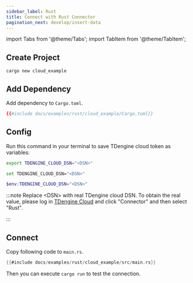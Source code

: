 ```yaml
---
sidebar_label: Rust
title: Connect with Rust Connector
pagination_next: develop/insert-data
---
```

import Tabs from '@theme/Tabs';
import TabItem from '@theme/TabItem';

## Create Project

```
cargo new cloud_example
```
## Add Dependency

Add dependency to `Cargo.toml`. 

```toml title="Cargo.toml"
{{#include docs/examples/rust/cloud_example/Cargo.toml}}
```

## Config

Run this command in your terminal to save TDengine cloud token as variables:

<Tabs defaultValue="bash">
<TabItem value="bash" label="Bash">

```bash
export TDENGINE_CLOUD_DSN="<DSN>"
```

</TabItem>
<TabItem value="cmd" label="CMD">

```bash
set TDENGINE_CLOUD_DSN="<DSN>"
```

</TabItem>
<TabItem value="powershell" label="Powershell">

```powershell
$env:TDENGINE_CLOUD_DSN="<DSN>"
```

</TabItem>
</Tabs>

<!-- exclude -->
:::note
Replace  <DSN\> with real TDengine cloud DSN. To obtain the real value, please log in [TDengine Cloud](https://cloud.tdengine.com) and click "Connector" and then select "Rust".

:::
<!-- exclude-end -->

## Connect

Copy following code to `main.rs`.

```rust title="main.rs"
{{#include docs/examples/rust/cloud_example/src/main.rs}}
```

Then you can execute `cargo run` to test the connection.